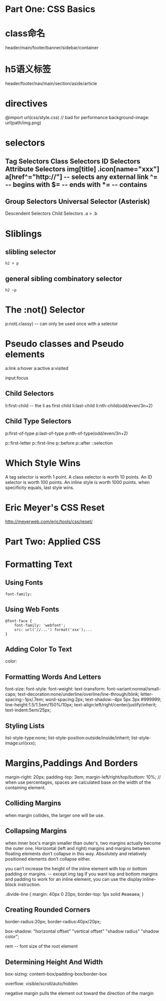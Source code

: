 Part One: CSS Basics
=======

class命名
=======
header/main/footer/banner/sidebar/container

h5语义标签
=======
header/footer/nav/main/section/aside/article

directives
=======
@import url(css/style.css) // bad for performance
background-image: url(path/img.png)

selectors
=======
Tag Selectors
Class Selectors
ID Selectors
Attribute Selectors
    img[title]
    .icon[name="xxx"]
    a[href^="http://"] -- selects any external link
    ^= -- begins with
    $= -- ends with
    *= -- contains
------
Group Selectors
Universal Selector (Asterisk)
-------
Descendent Selectors
Child Selectors
    .a > .b

Sliblings
=======
slibling selector
-------
    h2 + p
general sibling combinatory selector
-------
    h2 ~p 

The :not() Selector
=======
p:not(.classy) -- can only be used once with a selector

Pseudo classes and Pseudo elements
=======
a:link
a:hover
a:active
a:visited

input:focus

Child Selectors
-------
li:first-child -- the li as first child
li:last-child
li:nth-child(odd/even/3n+2)

Child Type Selectors
-------
p:first-of-type
p:last-of-type
p:nth-of-type(odd/even/3n+2)

p::first-letter
p::first-line
p::before
p::after
::selection

Which Style Wins
=======
A tag selector is worth 1 point.
A class selector is worth 10 points.
An ID selector is worth 100 points.
An inline style is worth 1000 points.
when specificity equals, last style wins.

Eric Meyer's CSS Reset
=======
http://meyerweb.com/eric/tools/css/reset/


Part Two: Applied CSS
=======

Formatting Text
=======
Using Fonts
-------
    font-family:

Using Web Fonts
-------
    @font-face {
        font-family: 'webfont';
        src: url('//...') format('xxx');...
    }

Adding Color To Text
-------
color:

Formatting Words And Letters
-------
font-size:
font-style:
font-weight:
text-transform:
font-variant:normal/small-caps;
text-decoration:none/underline/overline/line-through/blink;
letter-spacing:-1px/.7em;
word-spacing:2px;
text-shadow:-4px 5px 3px #999999;
line-height:1.5/1.5em/150%/10px;
text-align:left/right/center/justify/inherit;
text-indent:5em/25px;

Styling Lists
-------
list-style-type:none;
list-style-position:outside/inside/inherit;
list-style-image:url(xxx);

Margins,Paddings And Borders
=======
margin-right: 20px;
padding-top: 3em;
margin-left/right/top/buttom: 10%; // when use percentages, spaces are calculated base on the width of the containing element.

Colliding Margins
-------
when margin collides, the larger one will be use.

Collapsing Margins
-------
when inner box's margin smaller than outer's, two margins actually become the outer one.
Horizontal (left and right) margins and margins between floating elements don’t collapse in this way.
Absolutely and relatively positioned elements don’t collapse either.

you can’t increase the height of the inline element with top or bottom padding or margins. -- except img tag
If you want top and bottom margins and padding to work for an inline element, you can use the display:inline-block instruction.

.divide-line {
    margin: 40px 0 20px;
    border-top: 1px solid #eaeaea;
}

Creating Rounded Corners
-------
border-radius:20px;
border-radius:40px/20px;

box-shadow: "horizontal offset" "vertical offset" "shadow radius" "shadow color";

rem -- font size of the root element

Determining Height And Width
-------
box-sizing: content-box/padding-box/border-box

overflow: visible/scroll/auto/hidden

negative margin pulls the element out toward the direction of the margin

